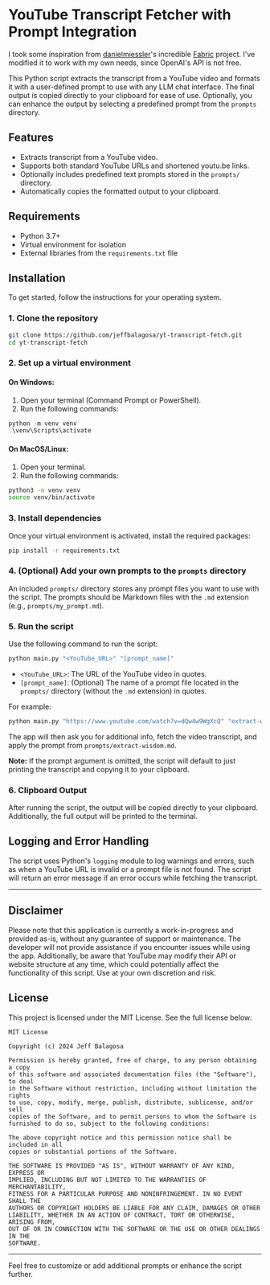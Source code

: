 # YouTube Transcript Fetcher with Prompt Integration

I took some inspiration from [danielmiessler](https://github.com/danielmiessler)'s incredible [Fabric](https://github.com/danielmiessler/fabric.git) project. I've modified it to work with my own needs, since OpenAI's API is not free.

This Python script extracts the transcript from a YouTube video and formats it with a user-defined prompt to use with any LLM chat interface. The final output is copied directly to your clipboard for ease of use. Optionally, you can enhance the output by selecting a predefined prompt from the `prompts` directory.

## Features

- Extracts transcript from a YouTube video.
- Supports both standard YouTube URLs and shortened youtu.be links.
- Optionally includes predefined text prompts stored in the `prompts/` directory.
- Automatically copies the formatted output to your clipboard.

## Requirements

- Python 3.7+
- Virtual environment for isolation
- External libraries from the `requirements.txt` file

## Installation

To get started, follow the instructions for your operating system.

### 1. Clone the repository

```bash
git clone https://github.com/jeffbalagosa/yt-transcript-fetch.git
cd yt-transcript-fetch
```

### 2. Set up a virtual environment

#### On Windows:

1. Open your terminal (Command Prompt or PowerShell).
2. Run the following commands:

```powershell
python -m venv venv
.\venv\Scripts\activate
```

#### On MacOS/Linux:

1. Open your terminal.
2. Run the following commands:

```bash
python3 -m venv venv
source venv/bin/activate
```

### 3. Install dependencies

Once your virtual environment is activated, install the required packages:

```bash
pip install -r requirements.txt
```

### 4. (Optional) Add your own prompts to the `prompts` directory

An included `prompts/` directory stores any prompt files you want to use with the script. The prompts should be Markdown files with the `.md` extension (e.g., `prompts/my_prompt.md`).

### 5. Run the script

Use the following command to run the script:

```bash
python main.py "<YouTube_URL>" "[prompt_name]"
```

- `<YouTube_URL>`: The URL of the YouTube video in quotes.
- `[prompt_name]`: (Optional) The name of a prompt file located in the `prompts/` directory (without the `.md` extension) in quotes.

For example:

```bash
python main.py "https://www.youtube.com/watch?v=dQw4w9WgXcQ" "extract-wisdom"
```

The app will then ask you for additional info, fetch the video transcript, and apply the prompt from `prompts/extract-wisdom.md`.

**Note:** If the prompt argument is omitted, the script will default to just printing the transcript and copying it to your clipboard.

### 6. Clipboard Output

After running the script, the output will be copied directly to your clipboard. Additionally, the full output will be printed to the terminal.

## Logging and Error Handling

The script uses Python's `logging` module to log warnings and errors, such as when a YouTube URL is invalid or a prompt file is not found. The script will return an error message if an error occurs while fetching the transcript.

---

## Disclaimer

Please note that this application is currently a work-in-progress and provided as-is, without any guarantee of support or maintenance. The developer will not provide assistance if you encounter issues while using the app. Additionally, be aware that YouTube may modify their API or website structure at any time, which could potentially affect the functionality of this script. Use at your own discretion and risk.

## License

This project is licensed under the MIT License. See the full license below:

```
MIT License

Copyright (c) 2024 Jeff Balagosa

Permission is hereby granted, free of charge, to any person obtaining a copy
of this software and associated documentation files (the "Software"), to deal
in the Software without restriction, including without limitation the rights
to use, copy, modify, merge, publish, distribute, sublicense, and/or sell
copies of the Software, and to permit persons to whom the Software is
furnished to do so, subject to the following conditions:

The above copyright notice and this permission notice shall be included in all
copies or substantial portions of the Software.

THE SOFTWARE IS PROVIDED "AS IS", WITHOUT WARRANTY OF ANY KIND, EXPRESS OR
IMPLIED, INCLUDING BUT NOT LIMITED TO THE WARRANTIES OF MERCHANTABILITY,
FITNESS FOR A PARTICULAR PURPOSE AND NONINFRINGEMENT. IN NO EVENT SHALL THE
AUTHORS OR COPYRIGHT HOLDERS BE LIABLE FOR ANY CLAIM, DAMAGES OR OTHER
LIABILITY, WHETHER IN AN ACTION OF CONTRACT, TORT OR OTHERWISE, ARISING FROM,
OUT OF OR IN CONNECTION WITH THE SOFTWARE OR THE USE OR OTHER DEALINGS IN THE
SOFTWARE.
```

---

Feel free to customize or add additional prompts or enhance the script further.
